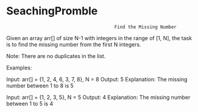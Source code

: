 # SeachingPromble
                                            Find the Missing Number
                                            
Given an array arr[] of size N-1 with integers in the range of [1, N], the task is to find the missing number from the first N integers.

Note: There are no duplicates in the list.

Examples: 

Input: arr[] = {1, 2, 4, 6, 3, 7, 8}, N = 8
Output: 5
Explanation: The missing number between 1 to 8 is 5


Input: arr[] = {1, 2, 3, 5}, N = 5
Output: 4
Explanation: The missing number between 1 to 5 is 4